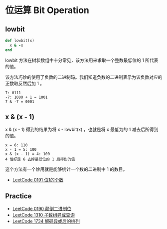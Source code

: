 # 位运算 Bit Operation

## lowbit

```ruby
def lowbit(x)
  x & -x
end
```

lowbit 方法在树状数组中十分常见，该方法用来求取一个整数最低位的 1 所代表的值。

该方法巧妙的使用了负数的二进制码。我们知道负数的二进制表示为该负数对应的正数取反然后加 1 。

```
7: 0111
-7: 1000 + 1 = 1001
7 & -7 = 0001
```

## x & (x - 1)

x & (x - 1) 得到的结果为将 x - lowbit(x) ，也就是将 x 最低为的 1 减去后所得到的值。

```
x = 6: 110
x - 1 = 5: 100
x & (x - 1) = 4: 100
4 恰好是 6 去掉最低位的 1 后得到的值
```

这个方法有一个妙用就是能够统计一个数的二进制中 1 的数目。

- [LeetCode 0191 位1的个数](https://leetcode-cn.com/problems/number-of-1-bits/)

## Practice

- [LeetCode 0190 颠倒二进制位](https://leetcode-cn.com/problems/reverse-bits/)
- [LeetCode 1310 子数组异或查询](https://leetcode-cn.com/problems/xor-queries-of-a-subarray/)
- [LeetCode 1734 解码异或后的排列](https://leetcode-cn.com/problems/decode-xored-permutation/)
